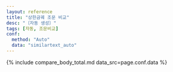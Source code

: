 ```yaml
---
layout: reference
title: "상한금궤 조문 비교"
desc: "〔자동 생성〕"
tags: [자동, 조문비교]
conf:
  method: "Auto"
  data: "similartext_auto"
---
```


{% include compare_body_total.md data_src=page.conf.data %}
